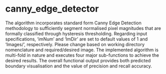 # canny_edge_detector

The algorithm incorporates standard form Canny Edge Detection methodology to sufficiently segment normalised pixel magnitudes that are formally classified through hysteresis thresholding. 
Regarding input specifications, ‘imNum’ and ‘ImDir’ are set to default values of 1 and ‘Images/’, respectively. 
Please change based on working directory nomenclature and required/desired image.
The implemented algorithm is multi-fold in nature and executes four major sub-functions to achieve the desired results. 
The overall functional output provides both predicted boundary visualisation and the value of precision and recall accuracy.
